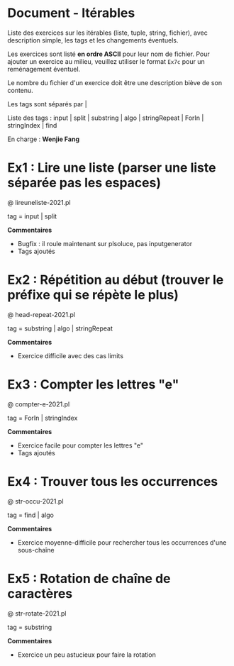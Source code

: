 # Document - Itérables

Liste des exercices sur les itérables (liste, tuple, string, fichier), avec description simple, les tags et les changements éventuels.

Les exercices sont listé **en ordre ASCII** pour leur nom de fichier. Pour ajouter un exercice au milieu, veuillez utiliser le format ``Ex7c`` pour un reménagement éventuel.

Le nombre du fichier d'un exercice doit être une description biève de son contenu.

Les tags sont séparés par |

Liste des tags : input | split | substring | algo | stringRepeat | ForIn | stringIndex | find

En charge : **Wenjie Fang**

# Ex1 : Lire une liste (parser une liste séparée pas les espaces)

@ lireuneliste-2021.pl

tag = input | split

**Commentaires**

- Bugfix : il roule maintenant sur plsoluce, pas inputgenerator
- Tags ajoutés

# Ex2 : Répétition au début (trouver le préfixe qui se répète le plus)

@ head-repeat-2021.pl

tag = substring | algo | stringRepeat

**Commentaires**

- Exercice difficile avec des cas limits

# Ex3 : Compter les lettres "e"

@ compter-e-2021.pl

tag = ForIn | stringIndex

**Commentaires**

- Exercice facile pour compter les lettres "e"
- Tags ajoutés

# Ex4 : Trouver tous les occurrences

@ str-occu-2021.pl

tag = find | algo

**Commentaires**

- Exercice moyenne-difficile pour rechercher tous les occurrences d'une sous-chaîne

# Ex5 : Rotation de chaîne de caractères

@ str-rotate-2021.pl

tag = substring

**Commentaires**

- Exercice un peu astucieux pour faire la rotation


